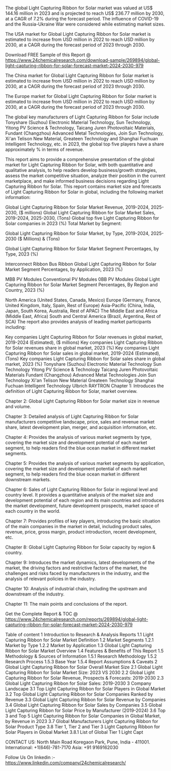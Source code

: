The global Light Capturing Ribbon for Solar market was valued at US$ 144.16 million in 2023 and is projected to reach US$ 236.77 million by 2030, at a CAGR of 7.2% during the forecast period. The influence of COVID-19 and the Russia-Ukraine War were considered while estimating market sizes.

The USA market for Global Light Capturing Ribbon for Solar market is estimated to increase from USD million in 2022 to reach USD million by 2030, at a CAGR during the forecast period of 2023 through 2030.

Download FREE Sample of this Report @ https://www.24chemicalresearch.com/download-sample/269894/global-light-capturing-ribbon-for-solar-forecast-market-2024-2030-979

The China market for Global Light Capturing Ribbon for Solar market is estimated to increase from USD million in 2022 to reach USD million by 2030, at a CAGR during the forecast period of 2023 through 2030.

The Europe market for Global Light Capturing Ribbon for Solar market is estimated to increase from USD million in 2022 to reach USD million by 2030, at a CAGR during the forecast period of 2023 through 2030.

The global key manufacturers of Light Capturing Ribbon for Solar include Tonyshare (Suzhou) Electronic Material Technology, Sun Technology, Yitong PV Science & Technology, Taicang Juren Photovoltaic Materials, Fundant (Changzhou) Advanced Metal Technologies, Join Sun Technology, Xi'an Telison New Material, Greateen Technology and Shanghai Fuchuan Intelligent Technology, etc. in 2023, the global top five players have a share approximately % in terms of revenue.

This report aims to provide a comprehensive presentation of the global market for Light Capturing Ribbon for Solar, with both quantitative and qualitative analysis, to help readers develop business/growth strategies, assess the market competitive situation, analyze their position in the current marketplace, and make informed business decisions regarding Light Capturing Ribbon for Solar. This report contains market size and forecasts of Light Capturing Ribbon for Solar in global, including the following market information:

Global Light Capturing Ribbon for Solar Market Revenue, 2019-2024, 2025-2030, ($ millions)
Global Light Capturing Ribbon for Solar Market Sales, 2019-2024, 2025-2030, (Tons)
Global top five Light Capturing Ribbon for Solar companies in 2023 (%)
Total Market by Segment:

Global Light Capturing Ribbon for Solar Market, by Type, 2019-2024, 2025-2030 ($ Millions) & (Tons)

Global Light Capturing Ribbon for Solar Market Segment Percentages, by Type, 2023 (%)

Interconnect Ribbon
Bus Ribbon
Global Light Capturing Ribbon for Solar Market Segment Percentages, by Application, 2023 (%)

MBB PV Modules
Conventional PV Modules
0BB PV Modules
Global Light Capturing Ribbon for Solar Market Segment Percentages, By Region and Country, 2023 (%)

North America (United States, Canada, Mexico)
Europe (Germany, France, United Kingdom, Italy, Spain, Rest of Europe)
Asia-Pacific (China, India, Japan, South Korea, Australia, Rest of APAC)
The Middle East and Africa (Middle East, Africa)
South and Central America (Brazil, Argentina, Rest of SCA)
The report also provides analysis of leading market participants including:

Key companies Light Capturing Ribbon for Solar revenues in global market, 2019-2024 (Estimated), ($ millions)
Key companies Light Capturing Ribbon for Solar revenues share in global market, 2023 (%)
Key companies Light Capturing Ribbon for Solar sales in global market, 2019-2024 (Estimated), (Tons)
Key companies Light Capturing Ribbon for Solar sales share in global market, 2023 (%)
Tonyshare (Suzhou) Electronic Material Technology
Sun Technology
Yitong PV Science & Technology
Taicang Juren Photovoltaic Materials
Fundant (Changzhou) Advanced Metal Technologies
Join Sun Technology
Xi'an Telison New Material
Greateen Technology
Shanghai Fuchuan Intelligent Technology
Ulbrich
RAYTRON
Chapter 1: Introduces the definition of Light Capturing Ribbon for Solar, market overview.

Chapter 2: Global Light Capturing Ribbon for Solar market size in revenue and volume.

Chapter 3: Detailed analysis of Light Capturing Ribbon for Solar manufacturers competitive landscape, price, sales and revenue market share, latest development plan, merger, and acquisition information, etc.

Chapter 4: Provides the analysis of various market segments by type, covering the market size and development potential of each market segment, to help readers find the blue ocean market in different market segments.

Chapter 5: Provides the analysis of various market segments by application, covering the market size and development potential of each market segment, to help readers find the blue ocean market in different downstream markets.

Chapter 6: Sales of Light Capturing Ribbon for Solar in regional level and country level. It provides a quantitative analysis of the market size and development potential of each region and its main countries and introduces the market development, future development prospects, market space of each country in the world.

Chapter 7: Provides profiles of key players, introducing the basic situation of the main companies in the market in detail, including product sales, revenue, price, gross margin, product introduction, recent development, etc.

Chapter 8: Global Light Capturing Ribbon for Solar capacity by region & country.

Chapter 9: Introduces the market dynamics, latest developments of the market, the driving factors and restrictive factors of the market, the challenges and risks faced by manufacturers in the industry, and the analysis of relevant policies in the industry.

Chapter 10: Analysis of industrial chain, including the upstream and downstream of the industry.

Chapter 11: The main points and conclusions of the report.

Get the Complete Report & TOC @ https://www.24chemicalresearch.com/reports/269894/global-light-capturing-ribbon-for-solar-forecast-market-2024-2030-979

Table of content
1 Introduction to Research & Analysis Reports
1.1 Light Capturing Ribbon for Solar Market Definition
1.2 Market Segments
1.2.1 Market by Type
1.2.2 Market by Application
1.3 Global Light Capturing Ribbon for Solar Market Overview
1.4 Features & Benefits of This Report
1.5 Methodology & Sources of Information
1.5.1 Research Methodology
1.5.2 Research Process
1.5.3 Base Year
1.5.4 Report Assumptions & Caveats
2 Global Light Capturing Ribbon for Solar Overall Market Size
2.1 Global Light Capturing Ribbon for Solar Market Size: 2023 VS 2030
2.2 Global Light Capturing Ribbon for Solar Revenue, Prospects & Forecasts: 2019-2030
2.3 Global Light Capturing Ribbon for Solar Sales: 2019-2030
3 Company Landscape
3.1 Top Light Capturing Ribbon for Solar Players in Global Market
3.2 Top Global Light Capturing Ribbon for Solar Companies Ranked by Revenue
3.3 Global Light Capturing Ribbon for Solar Revenue by Companies
3.4 Global Light Capturing Ribbon for Solar Sales by Companies
3.5 Global Light Capturing Ribbon for Solar Price by Manufacturer (2019-2024)
3.6 Top 3 and Top 5 Light Capturing Ribbon for Solar Companies in Global Market, by Revenue in 2023
3.7 Global Manufacturers Light Capturing Ribbon for Solar Product Type
3.8 Tier 1, Tier 2 and Tier 3 Light Capturing Ribbon for Solar Players in Global Market
3.8.1 List of Global Tier 1 Light Capt

CONTACT US:
North Main Road Koregaon Park, Pune, India - 411001.
International: +1(646)-781-7170
Asia: +91 9169162030

Follow Us On linkedin :- https://www.linkedin.com/company/24chemicalresearch/
